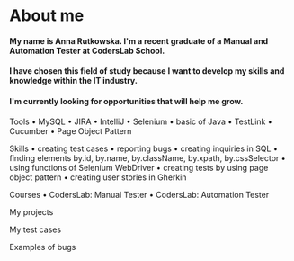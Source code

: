 # About me

#### My name is Anna Rutkowska. I'm a recent graduate of a Manual and Automation Tester at CodersLab School. 
#### I have chosen this field of study because I want to develop my skills and knowledge within the IT industry. 
#### I'm currently looking for opportunities that will help me grow. 

Tools
	•	MySQL
	•	JIRA
	•	IntelliJ
	•	Selenium
	•	basic of Java
	•	TestLink
	•	Cucumber
	•	Page Object Pattern

Skills
	•	creating test cases
	•	reporting bugs
	•	creating inquiries in SQL
	•	finding elements by.id, by.name, by.className, by.xpath, by.cssSelector
	•	using functions of Selenium WebDriver
	•	creating tests by using page object pattern
	•	creating user stories in Gherkin
  
Courses
	•	CodersLab: Manual Tester
	•	CodersLab: Automation Tester
  
My projects

My test cases

Examples of bugs
